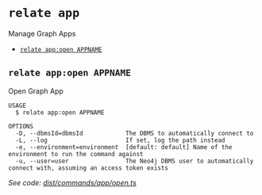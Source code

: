 `relate app`
============

Manage Graph Apps

* [`relate app:open APPNAME`](#relate-appopen-appname)

## `relate app:open APPNAME`

Open Graph App

```
USAGE
  $ relate app:open APPNAME

OPTIONS
  -D, --dbmsId=dbmsId            The DBMS to automatically connect to
  -L, --log                      If set, log the path instead
  -e, --environment=environment  [default: default] Name of the environment to run the command against
  -u, --user=user                The Neo4j DBMS user to automatically connect with, assuming an access token exists
```

_See code: [dist/commands/app/open.ts](https://github.com/neo-technology/relate/blob/v1.0.1-alpha.0/dist/commands/app/open.ts)_
